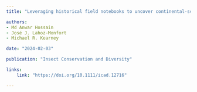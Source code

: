 ```yaml
---
title: "Leveraging historical field notebooks to uncover continental-scale patterns in the diversity of Australian grasshoppers"

authors:
- Md Anwar Hossain
- José J. Lahoz-Monfort
- Michael R. Kearney

date: "2024-02-03"

publication: "Insect Conservation and Diversity"

links:
    link: "https://doi.org/10.1111/icad.12716"

---
```


